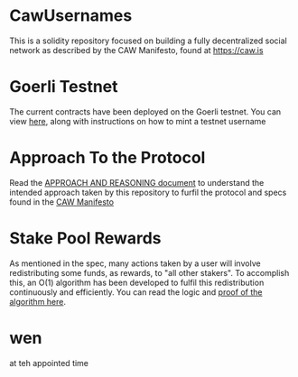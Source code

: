 # CawUsernames

This is a solidity repository focused on building a fully decentralized social network 
as described by the CAW Manifesto, found at https://caw.is


# Goerli Testnet

The current contracts have been deployed on the Goerli testnet.
You can view <a href='./docs/TESTNET_MINTING.md'>here</a>, along with instructions on how to mint a testnet username



# Approach To the Protocol

Read the <a href='./docs/APPROACH_AND_REASONING.md'>APPROACH AND REASONING document</a>
to understand the intended approach taken by this repository to furfil the protocol and specs
found in the <a href='https://caw.is'>CAW Manifesto</a>


# Stake Pool Rewards

As mentioned in the spec, many actions taken by a user will involve redistributing some funds,
as rewards, to "all other stakers". To accomplish this, an O(1) algorithm has been developed to
fulfil this redistribution continuously and efficiently.  You can read the logic and
<a href='./docs/STAKE_POOL_REWARDS.md'>proof of the algorithm here</a>.

# wen 

at teh appointed time
